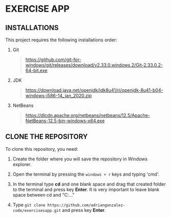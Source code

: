 # EXERCISE APP

## INSTALLATIONS

This project requires the following installations order:

1. Git
    > https://github.com/git-for-windows/git/releases/download/v2.33.0.windows.2/Git-2.33.0.2-64-bit.exe

2. JDK
    > https://download.java.net/openjdk/jdk8u41/ri/openjdk-8u41-b04-windows-i586-14_jan_2020.zip

3. NetBeans
    > https://dlcdn.apache.org/netbeans/netbeans/12.5/Apache-NetBeans-12.5-bin-windows-x64.exe


## CLONE THE REPOSITORY

To clone this repository, you need:

1. Create the folder where you will save the repository in Windows explorer.

2. Open the terminal by pressing the `windows + r` keys and typing 'cmd'.

3. In the terminal type **cd** and one blank space and drag that created folder to the terminal and press key **Enter**. It is very important to leave blank space between cd and "C:..."

4. Type `git clone https://github.com/adriangonzalez-code/exercisesapp.git` and press key **Enter**.